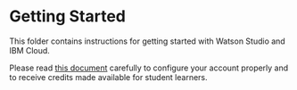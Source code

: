 # Getting Started

This folder contains instructions for getting started with Watson Studio and IBM Cloud. 

Please read [this document]() carefully to configure your account properly and to receive credits made available for student learners. 


